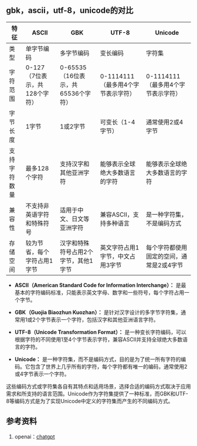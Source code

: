 ## gbk，ascii，utf-8，unicode的对比
| 特征         | ASCII                               | GBK                                 | UTF-8                              | Unicode                                    |
|--------------|-------------------------------------|-------------------------------------|-------------------------------------|--------------------------------------------|
| 类型         | 单字节编码                           | 多字节编码                           | 变长编码                            | 字符集                                     |
| 字符范围     | 0-127（7位表示，共128个字符）       | 0-65535（16位表示，共65536个字符）  | 0-1114111（最多用4个字节表示字符） | 0-1114111（最多用4个字节表示字符）         |
| 字节长度     | 1字节                                | 1或2字节                            | 可变长（1-4字节）                    | 通常使用2或4字节                           |
| 支持字符数量 | 最多128个字符                       | 支持汉字和其他亚洲字符               | 能够表示全球绝大多数语言的字符       | 能够表示全球绝大多数语言的字符            |
| 兼容性       | 不支持非英语字符和特殊符号         | 适用于中文、日文等亚洲字符          | 兼容ASCII，支持多种语言              | 是一种字符集，不是编码方式                   |
| 存储空间     | 较为节省，每个字符占用1字节        | 汉字和特殊符号占用2个字节，其他1字节 | 英文字符占用1字节，中文占用3字节     | 每个字符都使用固定的空间，通常是2或4字节 |

- **ASCII（American Standard Code for Information Interchange）：** 是最基本的字符编码标准，只能表示英文字母、数字和一些符号，每个字符占用一个字节。

- **GBK（Guojia Biaozhun Kuozhan）：** 是针对汉字设计的多字节字符集，通常用1或2个字节表示一个字符，包括汉字和其他亚洲语言字符。

- **UTF-8（Unicode Transformation Format）：** 是一种变长字符编码，可以根据字符的不同使用1至4个字节表示字符，兼容ASCII并支持全球绝大多数语言的字符。

- **Unicode：** 是一种字符集，而不是编码方式，目的是为了统一所有字符的编码。它包含了世界上几乎所有的字符，每个字符都有唯一的编码，通常使用2或4字节表示一个字符。

这些编码方式或字符集各自有其特点和适用场景，选择合适的编码方式取决于应用需求和所支持的语言范围。Unicode作为字符集提供了一种标准，而GBK和UTF-8等编码方式是为了实现Unicode中定义的字符集而产生的不同编码方式。

## 参考资料
1. openai：[chatgpt](https://chat.openai.com/)